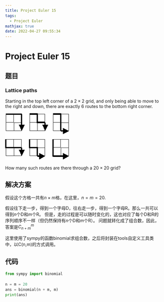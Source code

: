 ```yaml
---
title: Project Euler 15
tags:
  - Project Euler
mathjax: true
date: 2022-04-27 09:55:34
---
```


<escape><!-- more --></escape>

# Project Euler 15

## 题目

### Lattice paths

Starting in the top left corner of a $2×2$ grid, and only being able to move to the right and down, there are exactly $6$ routes to the bottom right corner.

![](../images/p015.png)

How many such routes are there through a $20\times20$ grid?

## 解决方案

假设这个方格一共有$n\times m$格，在这里，$n=m=20$.

假设往下走一步，得到一个字母D，往右走一步，得到一个字母R。那么一共可以得到$n$个D和$m$个R。
但是，走的过程是可以随时变化的，这也对应了每个D和R的序列顺序不一样（但仍然保持有$n$个D和$m$个R）。
问题就转化成了组合数，因此，答案是$C_{n+m}^m$

这里使用了sympy的函数binomial求组合数，之后将封装在tools自定义工具类中，以C(n,m)的方式调用。

## 代码

```py
from sympy import binomial

n = m = 20
ans = binomial(n + m, m)
print(ans)
```
